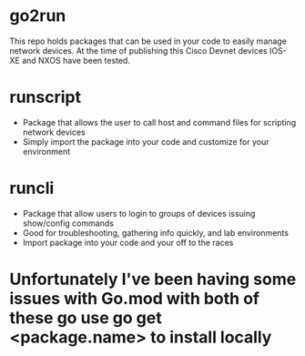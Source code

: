 # go2run

This repo holds packages that can be used in your code to easily manage network devices.
At the time of publishing this Cisco Devnet devices IOS-XE and NXOS have been tested.

# runscript 
- Package that allows the user to call host and command files for scripting network devices
- Simply import the package into your code and customize for your environment

# runcli 
- Package that allow users to login to groups of devices issuing show/config commands
- Good for troubleshooting, gathering info quickly, and lab environments
- Import package into your code and your off to the races

# Unfortunately I've been having some issues with Go.mod with both of these go use go get <package.name> to install locally

